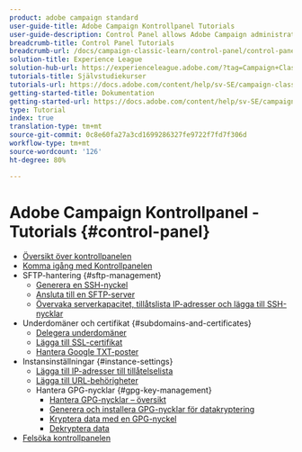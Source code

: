 ```yaml
---
product: adobe campaign standard
user-guide-title: Adobe Campaign Kontrollpanel Tutorials
user-guide-description: Control Panel allows Adobe Campaign administrators to monitor key assets and perform administrative tasks, such as managing the SFTP storage by instance or allow list IP addresses.
breadcrumb-title: Control Panel Tutorials
breadcrumb-url: /docs/campaign-classic-learn/control-panel/control-panel-overview.html
solution-title: Experience League
solution-hub-url: https://experienceleague.adobe.com/?tag=Campaign+Classic#recommended/solutions/campaign
tutorials-title: Självstudiekurser
tutorials-url: https://docs.adobe.com/content/help/sv-SE/campaign-classic-learn/tutorials/overview.html
getting-started-title: Dokumentation
getting-started-url: https://docs.adobe.com/content/help/sv-SE/campaign-classic/using/getting-started/starting-with-adobe-campaign/about-adobe-campaign-classic.html
type: Tutorial
index: true
translation-type: tm+mt
source-git-commit: 0c8e60fa27a3cd1699286327fe9722f7fd7f306d
workflow-type: tm+mt
source-wordcount: '126'
ht-degree: 80%

---
```



# Adobe Campaign Kontrollpanel - Tutorials {#control-panel}

+ [Översikt över kontrollpanelen](/help/control-panel-tutorials/control-panel-overview.md)
+ [Komma igång med Kontrollpanelen](/help/control-panel-tutorials/getting-started-with-the-control-panel.md)
+ SFTP-hantering {#sftp-management}
   + [Generera en SSH-nyckel](/help/control-panel-tutorials/sftp-management/generate-ssh-key.md)
   + [Ansluta till en SFTP-server](/help/control-panel-tutorials/sftp-management/connect-to-sftp-server.md)
   + [Övervaka serverkapacitet, tillåtslista IP-adresser och lägga till SSH-nycklar](/help/control-panel-tutorials/sftp-management/monitoring-server-capacity-allow-listing-adding-ssh-key.md)
+ Underdomäner och certifikat {#subdomains-and-certificates}
   + [Delegera underdomäner](/help/control-panel-tutorials/subdomains-and-certificates/subdomain-delegation.md)
   + [Lägga till SSL-certifikat](/help/control-panel-tutorials/subdomains-and-certificates/adding-ssl-certificates.md)
   + [Hantera Google TXT-poster](/help/control-panel-tutorials/subdomains-and-certificates/google-txt-record-management.md)
+ Instansinställningar {#instance-settings}
   + [Lägga till IP-adresser till tillåtelselista](/help/control-panel-tutorials/instance-settings/ip-allow-listing.md)
   + [Lägga till URL-behörigheter](/help/control-panel-tutorials/instance-settings/adding-url-permissions.md)
   + Hantera GPG-nycklar {#gpg-key-management}
      + [Hantera GPG-nycklar – översikt](/help/control-panel-tutorials/instance-settings/gpg-key-management/gpg-key-management-overview.md)
      + [Generera och installera GPG-nycklar för datakryptering](/help/control-panel-tutorials/instance-settings/gpg-key-management/generating-and-installing-gpg-keys-for-data-encryption.md)
      + [Kryptera data med en GPG-nyckel](/help/control-panel-tutorials/instance-settings/gpg-key-management/using-a-gpg-key-to-encrypt-data.md)
      + [Dekryptera data](/help/control-panel-tutorials/instance-settings/gpg-key-management/decrypting-data.md)
+ [Felsöka kontrollpanelen](/help/control-panel-tutorials/trouble-shooting.md)
